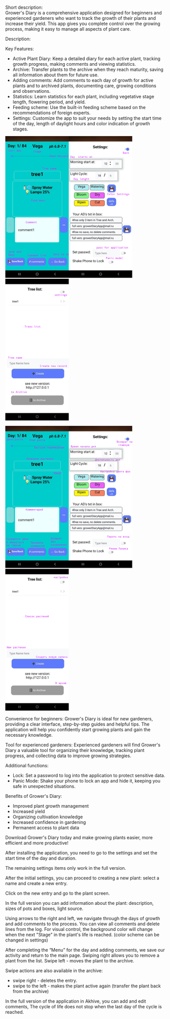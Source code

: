 Short description:<br>
Grower's Diary is a comprehensive application designed for beginners and experienced gardeners who want to track the growth of their plants and increase their yield. This app gives you complete control over the growing process, making it easy to manage all aspects of plant care.

Description:

Key Features:
* Active Plant Diary: Keep a detailed diary for each active plant, tracking growth progress, making comments and viewing statistics.
* Archive: Transfer plants to the archive when they reach maturity, saving all information about them for future use.
* Adding comments: Add comments to each day of growth for active plants and to archived plants, documenting care, growing conditions and observations.
* Statistics: Learn statistics for each plant, including vegetative stage length, flowering period, and yield.
* Feeding scheme: Use the built-in feeding scheme based on the recommendations of foreign experts.
* Settings: Customize the app to suit your needs by setting the start time of the day, length of daylight hours and color indication of growth stages.

<img src="1.eng_tree.png" width="200" /><img src="2.eng_settings.png" width="200" /><img src="3.eng_main.png" width="200" />


<img src="11.tree.png" width="200" /><img src="22.settings.png" width="200" /><img src="33.main.png" width="200" />

Convenience for beginners:
Grower's Diary is ideal for new gardeners, providing a clear interface, step-by-step guides and helpful tips. The application will help you confidently start growing plants and gain the necessary knowledge.

Tool for experienced gardeners:
Experienced gardeners will find Grower's Diary a valuable tool for organizing their knowledge, tracking plant progress, and collecting data to improve growing strategies.

Additional functions:
* Lock: Set a password to log into the application to protect sensitive data.
* Panic Mode: Shake your phone to lock an app and hide it, keeping you safe in unexpected situations.

Benefits of Grower's Diary:
* Improved plant growth management
* Increased yield
* Organizing cultivation knowledge
* Increased confidence in gardening
* Permanent access to plant data

Download Grower's Diary today and make growing plants easier, more efficient and more productive!


After installing the application, you need to go to the settings and set the start time of the day and duration.

The remaining settings items only work in the full version.

After the initial settings, you can proceed to creating a new plant:
select a name and create a new entry.

Click on the new entry and go to the plant screen.

In the full version you can add information about the plant: description, sizes of pots and boxes, light source.

Using arrows to the right and left, we navigate through the days of growth and add comments to the process.
You can view all comments and delete lines from the log.
For visual control, the background color will change when the next "Stage" in the plant's life is reached.
(color scheme can be changed in settings)

After completing the “Menu” for the day and adding comments, we save our activity and return to the main page.
Swiping right allows you to remove a plant from the list.
Swipe left - moves the plant to the archive.

Swipe actions are also available in the archive:
- swipe right - deletes the entry.
- swipe to the left - makes the plant active again (transfer the plant back from the archive)

In the full version of the application in Akhive, you can add and edit comments,
The cycle of life does not stop when the last day of the cycle is reached.
